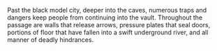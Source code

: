 Past the black model city, deeper into the caves, numerous traps and dangers keep people from continuing into the vault. Throughout the passage are walls that release arrows, pressure plates that seal doors, portions of floor that have fallen into a swift underground river, and all manner of deadly hindrances.